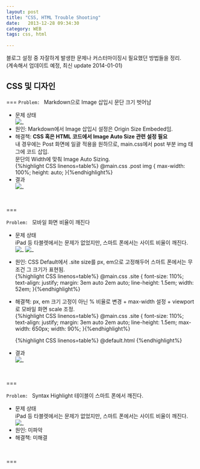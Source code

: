 ```yaml
---
layout: post
title: "CSS, HTML Trouble Shooting"
date:   2013-12-28 09:34:30
category: WEB	  
tags: css, html  
  
---
```


블로그 설정 중 자잘하게 발생한 문제나 커스터마이징시 필요했던 방법들을 정리.  
(계속해서 업데이트 예정, 최신 update 2014-01-01)  

## CSS 및 디자인    

===
`Problem: ` Markdown으로 Image 삽입시 문단 크기 벗어남  

* 문제 상태  
![_](http://xthy.github.io/img/css_img1.png)  
* 원인: Markdown에서 Image 삽입시 설정은 Origin Size Embeded임.
* 해결책: **CSS 혹은 HTML 코드에서 Image Auto Size 관련 설정 필요**  
내 경우에는 Post 화면에 일괄 적용을 원하므로, main.css에서 post 부분 img 태그에 코드 삽입.  
문단의 Width에 맞춰 Image Auto Sizing.   
	{%highlight CSS linenos=table%}
	@main.css
	.post img {
	    max-width: 100%;
	    height: auto;
	}{%endhighlight%}
* 결과  
![_](http://xthy.github.io/img/css_img2.png)  
<br />  
 
===  

`Problem: ` 모바일 화면 비율이 깨진다 

* 문제 상태  
iPad 등 타블렛에서는 문제가 없었지만, 스마트 폰에서는 사이트 비율이 깨진다.  
![_](http://xthy.github.io/img/css_img3.png) ![_](http://xthy.github.io/img/css_img4.png)  
* 원인: CSS Default에서 .site size를 px, em으로 고정해두어 스마트 폰에서는 무조건 그 크기가 표현됨.  
	{%highlight CSS linenos=table%}
	@main.css
  .site {
  font-size: 110%;
  text-align: justify;
  margin: 3em auto 2em auto;
  line-height: 1.5em;
  width: 52em; 
  }{%endhighlight%}

* 해결책: px, em 크기 고정이 아닌 % 비율로 변경 + max-width 설정 + viewport로 모바일 화면 scale 조정.  
	{%highlight CSS linenos=table%}
	@main.css
  .site {
  font-size: 110%;
  text-align: justify;
  margin: 3em auto 2em auto;
  line-height: 1.5em;
  max-width: 650px;
  width: 90%;
  }{%endhighlight%}

	{%highlight CSS linenos=table%}
	@default.html
	<meta name="viewport" content="width=device-width, initial-scale=0.8" />{%endhighlight%}
* 결과   
![_](http://xthy.github.io/img/css_img5.png)  
<br />  
 
===  
   
`Problem: ` Syntax Highlight 테이블이 스마트 폰에서 깨진다. 

* 문제 상태  
iPad 등 타블렛에서는 문제가 없었지만, 스마트 폰에서는 사이트 비율이 깨진다.      
![_](http://xthy.github.io/img/css_img6.png)  
* 원인: 미파악
* 해결책: 미해결
<br />  
 
===  


